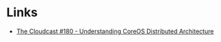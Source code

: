 # Links
- [The Cloudcast #180 - Understanding CoreOS Distributed Architecture](https://goo.gl/JkQhEg)
